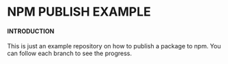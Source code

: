 # NPM PUBLISH EXAMPLE

#### INTRODUCTION

This is just an example repository on how to publish a package to npm.
You can follow each branch to see the progress.